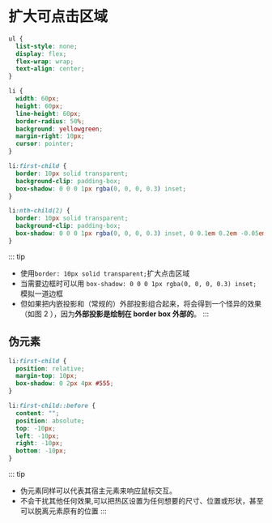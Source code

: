 # 扩大可点击区域

```css
ul {
  list-style: none;
  display: flex;
  flex-wrap: wrap;
  text-align: center;
}

li {
  width: 60px;
  height: 60px;
  line-height: 60px;
  border-radius: 50%;
  background: yellowgreen;
  margin-right: 10px;
  cursor: pointer;
}

li:first-child {
  border: 10px solid transparent;
  background-clip: padding-box;
  box-shadow: 0 0 0 1px rgba(0, 0, 0, 0.3) inset;
}

li:nth-child(2) {
  border: 10px solid transparent;
  background-clip: padding-box;
  box-shadow: 0 0 0 1px rgba(0, 0, 0, 0.3) inset, 0 0.1em 0.2em -0.05em rgba(0, 0, 0, 0.5);
}
```

  <DemoBlock  demo='css-experience-hit-area-border' />

::: tip

- 使用`border: 10px solid transparent;`扩大点击区域
- 当需要边框时可以用 `box-shadow: 0 0 0 1px rgba(0, 0, 0, 0.3) inset;` 模拟一道边框
- 但如果把内嵌投影和（常规的）外部投影组合起来，将会得到一个怪异的效果（如图 2 ），因为**外部投影是绘制在 border box 外部的**。
  :::

## 伪元素

```css
li:first-child {
  position: relative;
  margin-top: 10px;
  box-shadow: 0 2px 4px #555;
}

li:first-child::before {
  content: "";
  position: absolute;
  top: -10px;
  left: -10px;
  right: -10px;
  bottom: -10px;
}
```

  <DemoBlock  demo='css-experience-hit-area' />

::: tip

- 伪元素同样可以代表其宿主元素来响应鼠标交互。
- 不会干扰其他任何效果,可以把热区设置为任何想要的尺寸、位置或形状，甚至可以脱离元素原有的位置
  :::
